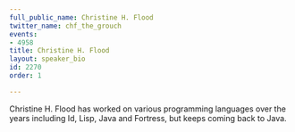 ```yaml
---
full_public_name: Christine H. Flood
twitter_name: chf_the_grouch
events:
- 4958
title: Christine H. Flood
layout: speaker_bio
id: 2270
order: 1

---
```

Christine H. Flood has worked on various programming languages over the years including Id, Lisp, Java and Fortress, but keeps coming back to Java.  